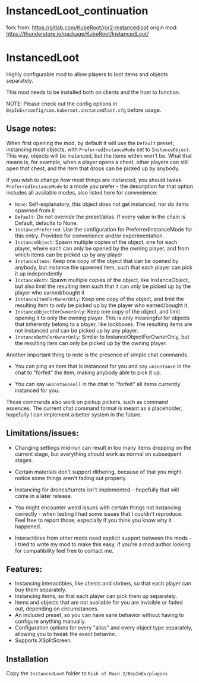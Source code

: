 # InstancedLoot_continuation

fork from: https://gitlab.com/KubeRoot/ror2-instancedloot
origin mod: https://thunderstore.io/package/KubeRoot/InstancedLoot/

# InstancedLoot

Highly configurable mod to allow players to loot items and objects separately.

This mod needs to be installed both on clients and the host to function.

NOTE: Please check out the config options in `BepInEx/config/com.kuberoot.instancedloot.cfg` before usage.

## Usage notes:

When first opening the mod, by default it will use the `Default` preset, instancing most objects, with `PreferredInstanceMode` set to `InstanceObject`. This way, objects will be instanced, but the items within won't be. What that means is, for example, when a player opens a chest, other players can still open that chest, and the item that drops can be picked up by anybody.

If you wish to change *how* most things are instanced, you should tweak `PreferredInstanceMode` to a mode you prefer - the description for that option includes all available modes, also listed here for convenience:

- `None`: Self-explanatory, this object does not get instanced, nor do items spawned from it
- `Default`: Do not override the preset/alias. If every value in the chain is Default, defaults to None.
- `InstancePreferred`: Use the configuration for PreferredInstanceMode for this entry. Provided for convenience and/or experimentation.
- `InstanceObject`: Spawn multiple copies of the object, one for each player, where each can only be opened by the owning player, and from which items can be picked up by any player
- `InstanceItems`: Keep one copy of the object that can be opened by anybody, but instance the spawned item, such that each player can pick it up independently
- `InstanceBoth`: Spawn multiple copies of the object, like InstanceObject, but also limit the resulting item such that it can only be picked up by the player who earned/bought it
- `InstanceItemForOwnerOnly`: Keep one copy of the object, and limit the resulting item to only be picked up by the player who earned/bought it.
- `InstanceObjectForOwnerOnly`: Keep one copy of the object, and limit opening it to only the owning player. This is only meaningful for objects that inherently belong to a player, like lockboxes. The resulting items are not instanced and can be picked up by any player.
- `InstanceBothForOwnerOnly`: Similar to InstanceObjectForOwnerOnly, but the resulting item can only be picked up by the owning player.  

Another important thing to note is the presence of simple chat commands.

- You can ping an item that is instanced for you and say `uninstance` in the chat to "forfeit" the item, making anybody able to pick it up.

- You can say `uninstanceall` in the chat to "forfeit" all items currently instanced for you.

Those commands also work on pickup pickers, such as command essences. The current chat command format is meant as a placeholder, hopefully I can implement a better system in the future.

## Limitations/issues:

- Changing settings mid-run can result in too many items dropping on the current stage, but everything should work as normal on subsequent stages.

- Certain materials don't support dithering, because of that you might notice some things aren't fading out properly.

- Instancing for drones/turrets isn't implemented - hopefully that will come in a later release.

- You might encounter weird issues with certain things not instancing correctly - when testing I had some issues that I couldn't reproduce. Feel free to report those, especially if you think you know why it happened.

- Interactibles from other mods need explicit support between the mods - I tried to write my mod to make this easy, if you're a mod author looking for compatibility feel free to contact me.

## Features:

- Instancing interactibles, like chests and shrines, so that each player can buy them separately.
- Instancing items, so that each player can pick them up separately.
- Items and objects that are not available for you are invisible or faded out, depending on circumstances.
- An included preset, so you can have sane behavior without having to configure anything manually.
- Configuration options for every "alias" and every object type separately, allowing you to tweak the exact behavior.
- Supports XSplitScreen.

## Installation

Copy the `InstancedLoot` folder to `Risk of Rain 2/BepInEx/plugins`
